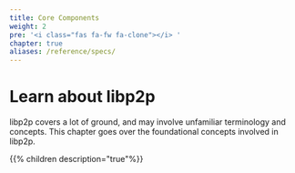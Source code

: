 ```yaml
---
title: Core Components
weight: 2
pre: '<i class="fas fa-fw fa-clone"></i> '
chapter: true
aliases: /reference/specs/
---
```


# Learn about libp2p

libp2p covers a lot of ground, and may involve unfamiliar terminology and concepts.
This chapter goes over the foundational concepts involved in libp2p.

{{% children description="true"%}}
